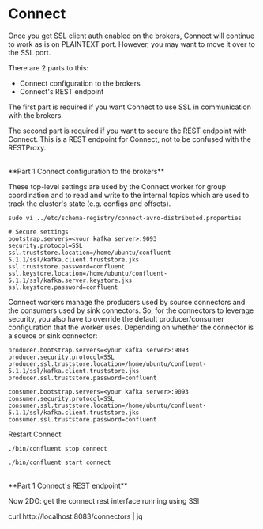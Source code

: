 # Connect

Once you get SSL client auth enabled on the brokers, Connect will continue to work as is on PLAINTEXT port. However, you may want to move it over to the SSL port.

There are 2 parts to this:

- Connect configuration to the brokers
- Connect's REST endpoint

The first part is required if you want Connect to use SSL in communication with the brokers.

The second part is required if you want to secure the REST endpoint with Connect. This is a REST endpoint for Connect, not to be confused with the RESTProxy.

<br/>
**Part 1
Connect configuration to the brokers**

These top-level settings are used by the Connect worker for group coordination and to read and write to the internal topics which are used to track the cluster's state (e.g. configs and offsets).

```
sudo vi ../etc/schema-registry/connect-avro-distributed.properties

# Secure settings
bootstrap.servers=<your kafka server>:9093
security.protocol=SSL
ssl.truststore.location=/home/ubuntu/confluent-5.1.1/ssl/kafka.client.truststore.jks
ssl.truststore.password=confluent
ssl.keystore.location=/home/ubuntu/confluent-5.1.1/ssl/kafka.server.keystore.jks
ssl.keystore.password=confluent
```

Connect workers manage the producers used by source connectors and the consumers used by sink connectors. So, for the connectors to leverage security, you also have to override the default producer/consumer configuration that the worker uses. Depending on whether the connector is a source or sink connector:

```
producer.bootstrap.servers=<your kafka server>:9093
producer.security.protocol=SSL
producer.ssl.truststore.location=/home/ubuntu/confluent-5.1.1/ssl/kafka.client.truststore.jks
producer.ssl.truststore.password=confluent

consumer.bootstrap.servers=<your kafka server>:9093
consumer.security.protocol=SSL
consumer.ssl.truststore.location=/home/ubuntu/confluent-5.1.1/ssl/kafka.client.truststore.jks
consumer.ssl.truststore.password=confluent
```

Restart Connect

```
./bin/confluent stop connect

./bin/confluent start connect
```

<br/>
**Part 1
Connect's REST endpoint**

Now 2DO: get the connect rest interface running using SSl

curl http://localhost:8083/connectors | jq
